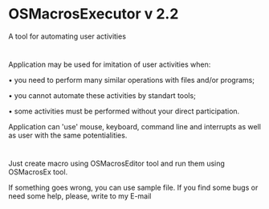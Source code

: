 # OSMacrosExecutor v 2.2
A tool for automating user activities

#

Application may be used for imitation of user activities when:

 • you need to perform many similar operations with files and/or programs;

 • you cannot automate these activities by standart tools;

 • some activities must be performed without your direct participation.

Application can 'use' mouse, keyboard, command line and interrupts as well as user with the same potentialities.

#

Just create macro using OSMacrosEditor tool and run them using OSMacrosEx tool.

If something goes wrong, you can use sample file. If you find some bugs or need some help, please, write to
my E-mail
